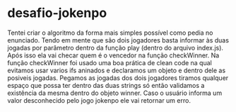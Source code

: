# desafio-jokenpo
Tentei criar o algoritmo da forma mais simples possível como pedia no enunciado. Tendo em mente que são dois jogadores basta informar às duas jogadas por parâmetro dentro da função play (dentro do arquivo index.js). Após isso ela vai checar quem é o vencedor na função  checkWinner. Na função checkWinner foi usado uma boa prática de clean code na qual evitamos usar varios ifs aninados e declaramos um objeto e dentro dele as posiveis jogadas. Pegamos as jogadas dos dois jogadores tiramos qualquer espaço que possa ter dentro das duas strings só então validamos a existência da mesma dentro do objeto winner. Caso o usuário informa um valor desconhecido pelo jogo jokenpo ele vai retornar um erro.
